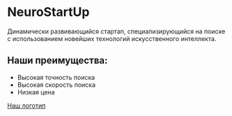 # NeuroStartUp

Динамически развивающийся стартап, специализирующийся на поиске с использованием новейших технологий искусственного интеллекта.

## Наши преимущества:

* Высокая точность поиска
* Высокая скорость поиска
* Низкая цена

[Наш логотип](logo.png)